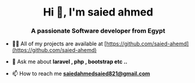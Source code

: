 <div style="color:black">
  <h1 align="center">Hi 👋, I'm saied ahmed</h1>
<h3 align="center">A passionate Software developer from Egypt</h3>

- 👨‍💻 All of my projects are available at [https://github.com/saied-ahemd](https://github.com/saied-ahemd)

- 💬 Ask me about **laravel , php , bootstrap etc ..**

- 📫 How to reach me **saiedahmedsaied821@gmail.com**


</div>
